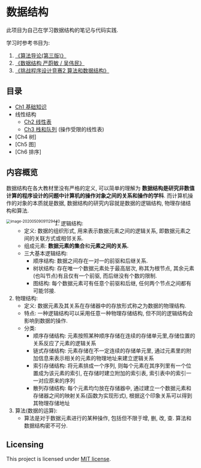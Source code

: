 # 数据结构

此项目为自己在学习数据结构的笔记与代码实践. 

学习时参考书目为:

1. [《算法导论(第三版)》](https://book.douban.com/subject/20432061/)
2. [《数据结构 严蔚敏 / 吴伟民》](https://book.douban.com/subject/2024655/)
3. [《挑战程序设计竞赛2 算法和数据结构》](https://book.douban.com/subject/26886659/)

## 目录

- [Ch1 基础知识]()
- 线性结构
  - [Ch2 线性表]()
  - [Ch3 栈和队列]() (操作受限的线性表)
- [Ch4 树]
- [Ch5 图]
- [Ch6 排序]

## 内容概览

数据结构在各大教材里没有严格的定义, 可以简单的理解为 **数据结构是研究非数值计算的程序设计的问题中计算机的操作对象之间的关系和操作的学科**. 而计算机操作的对象的本质就是数据,  数据结构的研究内容就是数据的逻辑结构, 物理存储结构和算法.

<img src="\\wsl$\Ubuntu-20.04\home\causingbrick\workspace\DataStructure\img\image-20200509091129440.png" alt="image-20200509091129440" title="数据结构三要素" style="zoom:70%;" align="left" />



1. 逻辑结构:
   * 定义: 数据的组织形式, 用来表示数据元素之间的逻辑关系, 即数据元素之间的关联方式或相邻关系.
   * 组成元素: **数据元素的集合**和**元素之间的关系.**
   * 三大基本逻辑结构: 
     * 顺序结构: 数据之间存在一对一的前驱和后继关系.
     *  树状结构: 存在唯一个数据元素处于最高层次, 称其为根节点, 其余元素(也叫节点)有且仅有一个前驱, 而后继没有个数的限制.
     *  图结构: 每个数据元素可有任意个前驱和后继, 任何两个节点之间都有可能邻接.
2. 物理结构:
   * 定义: 数据元素及其关系在存储器中的存放形式称之为数据的物理结构.
   * 特点: 一种逻辑结构可以采用任意一种物理存储结构, 但不同的逻辑结构会影响到数据的操作.
   * 分类: 
     * 顺序存储结构: 元素按照某种顺序存储在连续的存储单元里,存储位置的关系反应了元素的逻辑关系
     * 链式存储结构: 元素存储在不一定连续的存储单元里, 通过元素里的附加信息来表示相关的元素的物理地址来建立逻辑关系
     * 索引存储结构:  将元素排成一个序列, 则每个元素在其序列里有一个位置成为该元素的索引, 在存储时建立附加的索引表, 索引表中的索引一一对应原来的序列 
     * 散列存储结构: 每个元素均匀放在存储器中, 通过建立一个数据元素和存储器之间的映射关系(函数为实现形式), 根据这个印象关系可以得到其物理存储地址
3. 算法(数据的运算):
   * 算法是对于数据元素进行的某种操作, 包括但不限于增, 删, 改, 查. 算法和数据结构密不可分.



## Licensing

This project is licensed under [MIT license](LICENSE). 